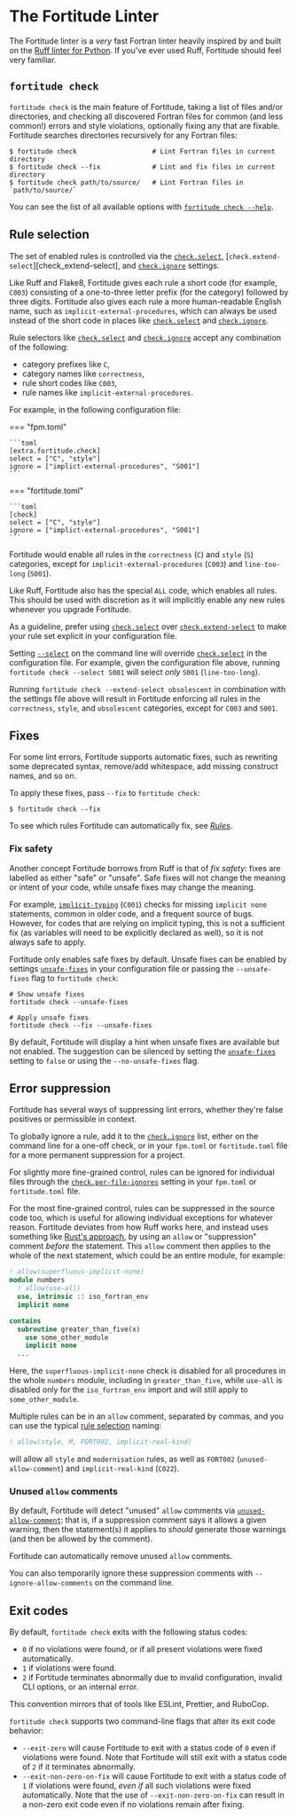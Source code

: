 # The Fortitude Linter

The Fortitude linter is a _very_ fast Fortran linter heavily inspired by and built on the
[Ruff linter for Python](https://docs.astral.sh/ruff). If you've ever used Ruff, Fortitude
should feel very familiar.

## `fortitude check`

`fortitude check` is the main feature of Fortitude, taking a list of files and/or
directories, and checking all discovered Fortran files for common (and less common!)
errors and style violations, optionally fixing any that are fixable. Fortitude searches
directories recursively for any Fortran files:

```console
$ fortitude check                   # Lint Fortran files in current directory
$ fortitude check --fix             # Lint and fix files in current directory
$ fortitude check path/to/source/   # Lint Fortran files in `path/to/source/`
```

You can see the list of all available options with [`fortitude check
--help`](configuration.md#full-command-line-interface).

## Rule selection

The set of enabled rules is controlled via the [`check.select`][check_select],
[`check.extend-select`][check_extend-select], and [`check.ignore`][check_ignore] settings.

Like Ruff and Flake8, Fortitude gives each rule a short code (for example, `C003`)
consisting of a one-to-three letter prefix (for the category) followed by three
digits. Fortitude also gives each rule a more human-readable English name, such as
`implicit-external-procedures`, which can always be used instead of the short code in
places like [`check.select`][check_select] and [`check.ignore`][check_ignore].

Rule selectors like [`check.select`][check_select] and [`check.ignore`][check_ignore]
accept any combination of the following:

- category prefixes like `C`,
- category names like `correctness`,
- rule short codes like `C003`,
- rule names like `implicit-external-procedures`.

For example, in the following configuration file:

=== "fpm.toml"

    ```toml
    [extra.fortitude.check]
    select = ["C", "style"]
    ignore = ["implict-external-procedures", "S001"]
    ```

=== "fortitude.toml"

    ```toml
    [check]
    select = ["C", "style"]
    ignore = ["implict-external-procedures", "S001"]
    ```

Fortitude would enable all rules in the `correctness` (`C`) and `style` (`S`) categories,
except for `implicit-external-procedures` (`C003`) and `line-too-long` (`S001`).

Like Ruff, Fortitude also has the special `ALL` code, which enables all rules. This should
be used with discretion as it will implicitly enable any new rules whenever you upgrade
Fortitude.

As a guideline, prefer using [`check.select`][check_select] over
[`check.extend-select`][check_extend_select] to make your rule set explicit in your
configuration file.

Setting [`--select`][check_select] on the command line will override
[`check.select`][check_select] in the configuration file. For example, given the
configuration file above, running `fortitude check --select S001` will select *only*
`S001` (`line-too-long`).

Running `fortitude check --extend-select obsolescent` in combination with
the settings file above will result in Fortitude enforcing all rules in
the `correctness`, `style`, and `obsolescent` categories, except for `C003`
and `S001`.

## Fixes

For some lint errors, Fortitude supports automatic fixes, such as rewriting some
deprecated syntax, remove/add whitespace, add missing construct names, and so on.

To apply these fixes, pass `--fix` to `fortitude check`:

```console
$ fortitude check --fix
```

To see which rules Fortitude can automatically fix, see [_Rules_](rules.md).

### Fix safety

Another concept Fortitude borrows from Ruff is that of _fix safety_: fixes are labelled as
either "safe" or "unsafe". Safe fixes will not change the meaning or intent of your code,
while unsafe fixes may change the meaning.

For example, [`implicit-typing`](rules/implicit-typing.md) (`C001`) checks for missing
`implicit none` statements, common in older code, and a frequent source of bugs. However,
for codes that are relying on implicit typing, this is not a sufficient fix (as variables
will need to be explicitly declared as well), so it is not always safe to apply.

Fortitude only enables safe fixes by default. Unsafe fixes can be enabled by settings
[`unsafe-fixes`](settings.md#unsafe-fixes) in your configuration file or passing the
`--unsafe-fixes` flag to `fortitude check`:

```console
# Show unsafe fixes
fortitude check --unsafe-fixes

# Apply unsafe fixes
fortitude check --fix --unsafe-fixes
```

By default, Fortitude will display a hint when unsafe fixes are available but not
enabled. The suggestion can be silenced by setting the
[`unsafe-fixes`](settings.md#unsafe-fixes) setting to `false` or using the
`--no-unsafe-fixes` flag.


## Error suppression

Fortitude has several ways of suppressing lint errors, whether they're false positives or
permissible in context.

To globally ignore a rule, add it to the [`check.ignore`][check_ignore] list, either on
the command line for a one-off check, or in your `fpm.toml` or `fortitude.toml` file for a
more permanent suppression for a project.

For slightly more fine-grained control, rules can be ignored for individual files through
the [`check.per-file-ignores`](settings.md#check_per-file-ignores) setting in your
`fpm.toml` or `fortitude.toml` file.

For the most fine-grained control, rules can be suppressed in the source code too, which
is useful for allowing individual exceptions for whatever reason. Fortitude deviates from
how Ruff works here, and instead uses something like [Rust's
approach](https://doc.rust-lang.org/rustc/lints/levels.html#via-an-attribute), by using an
`allow` or "suppression" comment _before_ the statement. This `allow` comment then applies
to the whole of the next statement, which could be an entire module, for example:

```f90
! allow(superfluous-implicit-none)
module numbers
  ! allow(use-all)
  use, intrinsic :: iso_fortran_env
  implicit none

contains
  subroutine greater_than_five(x)
    use some_other_module
    implicit none
  ...
```

Here, the `superfluous-implicit-none` check is disabled for all procedures in the whole
`numbers` module, including in `greater_than_five`, while `use-all` is disabled
only for the `iso_fortran_env` import and will still apply to `some_other_module`.

Multiple rules can be in an `allow` comment, separated by commas, and you can use the
typical [rule selection](linter.md#rule-selection) naming:

```f90
! allow(style, M, FORT002, implicit-real-kind)
```

will allow all `style` and `modernisation` rules, as well as `FORT002`
(`unused-allow-comment`) and `implicit-real-kind` (`C022`).

### Unused `allow` comments

By default, Fortitude will detect "unused" `allow` comments via
[`unused-allow-comment`](rules/unused-allow-comment.md): that is, if a suppression comment
says it allows a given warning, then the statement(s) it applies to _should_ generate
those warnings (and then be allowed by the comment).

Fortitude can automatically remove unused `allow` comments.

You can also temporarily ignore these suppression comments with `--ignore-allow-comments`
on the command line.

## Exit codes

By default, `fortitude check` exits with the following status codes:

- `0` if no violations were found, or if all present violations were fixed automatically.
- `1` if violations were found.
- `2` if Fortitude terminates abnormally due to invalid configuration, invalid CLI options, or an
    internal error.

This convention mirrors that of tools like ESLint, Prettier, and RuboCop.

`fortitude check` supports two command-line flags that alter its exit code behavior:

- `--exit-zero` will cause Fortitude to exit with a status code of `0` even if violations were found.
    Note that Fortitude will still exit with a status code of `2` if it terminates abnormally.
- `--exit-non-zero-on-fix` will cause Fortitude to exit with a status code of `1` if violations were
    found, _even if_ all such violations were fixed automatically. Note that the use of
    `--exit-non-zero-on-fix` can result in a non-zero exit code even if no violations remain after
    fixing.

[check_select]: settings.md#check_select
[check_extend_select]: settings.md#check_extend_select
[check_ignore]: settings.md#check_ignore
